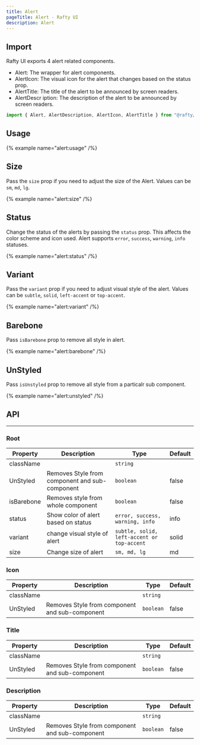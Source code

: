 ```yaml
---
title: Alert
pageTitle: Alert - Rafty UI
description: Alert
---
```


## Import

Rafty UI exports 4 alert related components.

- Alert: The wrapper for alert components.
- AlertIcon: The visual icon for the alert that changes based on the status prop.
- AlertTitle: The title of the alert to be announced by screen readers.
- AlertDescr iption: The description of the alert to be announced by screen readers.

```jsx
import { Alert, AlertDescription, AlertIcon, AlertTitle } from "@rafty/ui";
```

## Usage

{% example name="alert:usage" /%}

## Size

Pass the `size` prop if you need to adjust the size of the Alert. Values can be `sm`, `md`, `lg`.

{% example name="alert:size" /%}

## Status

Change the status of the alerts by passing the `status` prop. This affects the color scheme and icon used. Alert supports `error`, `success`, `warning`, `info` statuses.

{% example name="alert:status" /%}

## Variant

Pass the `variant` prop if you need to adjust visual style of the alert. Values can be `subtle`, `solid`, `left-accent` or `top-accent`.

{% example name="alert:variant" /%}

## Barebone

Pass `isBarebone` prop to remove all style in alert.

{% example name="alert:barebone" /%}

## UnStyled

Pass `isUnstyled` prop to remove all style from a particalr sub component.

{% example name="alert:unstyled" /%}

## API

---

### Root

| Property   | Description                                    | Type                                       | Default |
| ---------- | ---------------------------------------------- | ------------------------------------------ | ------- |
| className  |                                                | `string`                                   |         |
| UnStyled   | Removes Style from component and sub-component | `boolean`                                  | false   |
| isBarebone | Removes style from whole component             | `boolean`                                  | false   |
| status     | Show color of alert based on status            | `error, success, warning, info`            | info    |
| variant    | change visual style of alert                   | `subtle, solid, left-accent or top-accent` | solid   |
| size       | Change size of alert                           | `sm, md, lg`                               | md      |

### Icon

| Property  | Description                                    | Type      | Default |
| --------- | ---------------------------------------------- | --------- | ------- |
| className |                                                | `string`  |         |
| UnStyled  | Removes Style from component and sub-component | `boolean` | false   |

### Title

| Property  | Description                                    | Type      | Default |
| --------- | ---------------------------------------------- | --------- | ------- |
| className |                                                | `string`  |         |
| UnStyled  | Removes Style from component and sub-component | `boolean` | false   |

### Description

| Property  | Description                                    | Type      | Default |
| --------- | ---------------------------------------------- | --------- | ------- |
| className |                                                | `string`  |         |
| UnStyled  | Removes Style from component and sub-component | `boolean` | false   |
